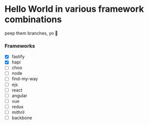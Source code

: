 # Hello World in various framework combinations

peep them branches, yo 👀

### Frameworks

- [X] fastify
- [X] hapi
- [ ] choo
- [ ] node
- [ ] find-my-way
- [ ] ejs
- [ ] react
- [ ] angular
- [ ] vue
- [ ] redux
- [ ] mithril
- [ ] backbone
